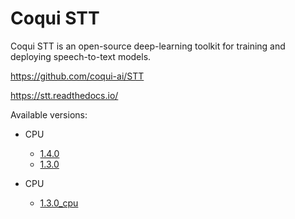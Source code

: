 # Coqui STT

Coqui STT is an open-source deep-learning toolkit for training and deploying speech-to-text models.

https://github.com/coqui-ai/STT

https://stt.readthedocs.io/

Available versions:

* CPU

  * [1.4.0](1.4.0_cuda11.6)
  * [1.3.0](1.3.0_cuda11.0)

* CPU
  
  * [1.3.0_cpu](1.3.0_cpu)
